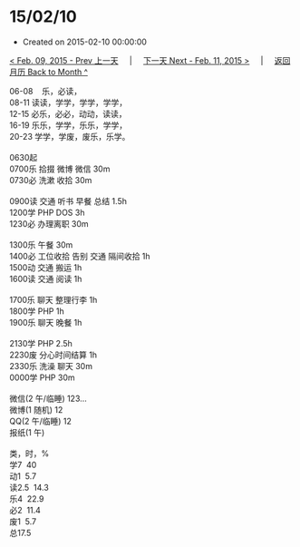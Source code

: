 # 15/02/10

- Created on 2015-02-10 00:00:00

[< Feb. 09, 2015 - Prev 上一天](/lifelogs/2015/02/d09.md) &nbsp; &nbsp; | &nbsp; &nbsp; [下一天 Next - Feb. 11, 2015 >](/lifelogs/2015/02/d11.md) &nbsp; &nbsp; |  &nbsp; &nbsp; [返回月历 Back to Month ^](/lifelogs/2015/02/index.md)
<br/><div>06-08    乐，必读，<br/>08-11 读读，学学，学学，学学，<br/>12-15 必乐，必必，动动，读读，<br/>16-19 乐乐，学学，乐乐，学学，<br/>20-23 学学，学废，废乐，乐学。<div><br/></div>0630起<br/>0700乐 拾掇 微博 微信 30m<br/>0730必 洗漱 收拾 30m<div><br/></div>0900读 交通 听书 早餐 总结 1.5h<br/>1200学 PHP DOS 3h<br/>1230必 办理离职 30m<div><br/></div>1300乐 午餐 30m<br/>1400必 工位收拾 告别 交通 隔间收拾 1h<br/>1500动 交通 搬运 1h<br/>1600读 交通 阅读 1h<div><br/></div>1700乐 聊天 整理行李 1h<br/>1800学 PHP 1h<br/>1900乐 聊天 晚餐 1h<div><br/></div>2130学 PHP 2.5h<br/>2230废 分心时间结算 1h<br/>2330乐 洗澡 聊天 30m<br/>0000学 PHP 30m<div><br/></div><div><div>微信(2 午/临睡) 123…</div>微博(1 随机) 12<br/>QQ(2 午/临睡) 12<br/>报纸(1 午) <div><br/></div>类，时，%</div>学7  40<br/>动1  5.7</div><div><div>读2.5  14.3</div>乐4  22.9<br/>必2  11.4<br/>废1  5.7<br/>总17.5</div>
